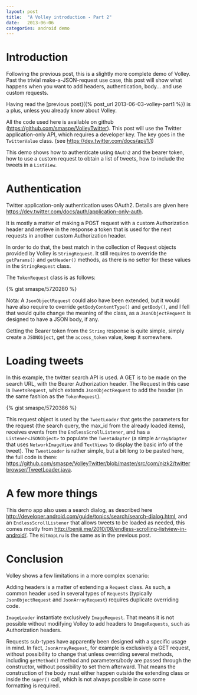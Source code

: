 ```yaml
---
layout: post
title:  "A Volley introduction - Part 2"
date:   2013-06-06
categories: android demo
---
```

# Introduction

Following the previous post, this is a slightly more complete demo of Volley. Past the trivial make-a-JSON-request use case, this post will show what happens when you want to add headers, authentication, body... and use custom requests.

Having read the [previous post]({% post_url 2013-06-03-volley-part1 %}) is a plus, unless you already know about Volley.

All the code used here is available on github (<https://github.com/smaspe/VolleyTwitter>). This post will use the Twitter application-only API, which requires a developer key. The key goes in the `TwitterValue` class. (see <https://dev.twitter.com/docs/api/1.1>)

This demo shows how to authenticate using `OAuth2` and the bearer token, how to use a custom request to obtain a list of tweets, how to include the tweets in a `ListView`.

# Authentication

Twitter application-only authentication uses OAuth2. Details are given here <https://dev.twitter.com/docs/auth/application-only-auth>.

It is mostly a matter of making a POST request with a custom Authorization header and retrieve in the response a token that is used for the next requests in another custom Authorization header.

In order to do that, the best match in the collection of Request objects provided by Volley is `StringRequest`. It still requires to override the `getParams()` and `getHeader()` methods, as there is no setter for these values in the `StringRequest` class.

The `TokenRequest` class is as follows:

{% gist smaspe/5720280 %}

Nota: A `JsonObjectRequest` could also have been extended, but it would have also require to override `getBodyContentType()` and `getBody()`, and I fell that would quite change the meaning of the class, as a `JsonObjectRequest` is designed to have a JSON body, if any.

Getting the Bearer token from the `String` response is quite simple, simply create a `JSONObject`, get the `access_token` value, keep it somewhere.

# Loading tweets

In this example, the twitter search API is used. A GET is to be made on the search URL, with the Bearer Authorization header. The Request in this case is `TweetsRequest`, which extends `JsonObjectRequest` to add the header (in the same fashion as the `TokenRequest`).

{% gist smaspe/5720386 %}

This request object is used by the `TweetLoader` that gets the parameters for the request (the search query, the max_id from the already loaded items), receives events from the `EndlessScrollListener`, and has a `Listener<JSONObject>` to populate the `TweetAdapter` (a simple `ArrayAdapter` that uses `NetworkImageView` and `TextViews` to display the basic info of the tweet). The `TweetLoader` is rather simple, but a bit long to be pasted here, the full code is there: <https://github.com/smaspe/VolleyTwitter/blob/master/src/com/njzk2/twitterbrowser/TweetLoader.java>.

# A few more things

This demo app also uses a search dialog, as described here <http://developer.android.com/guide/topics/search/search-dialog.html>, and an `EndlessScrollListener` that allows tweets to be loaded as needed, this comes mostly from <http://benjii.me/2010/08/endless-scrolling-listview-in-android/>. The `BitmapLru` is the same as in the previous post.

# Conclusion

Volley shows a few limitations in a more complex scenario:

Adding headers is a matter of extending a `Request` class. As such, a common header used in several types of `Requests` (typically `JsonObjectRequest` and `JsonArrayRequest`) requires duplicate overriding code.

`ImageLoader` instantiate exclusively `ImageRequest`. That means it is not possible without modifying Volley to add headers to `ImageRequests`, such as Authorization headers.

Requests sub-types have apparently been designed with a specific usage in mind. In fact, `JsonArrayRequest`, for example is exclusively a GET request, without possibility to change that unless overriding several methods, including `getMethod()` method and parameters/body are passed through the constructor, without possibility to set them afterward. That means the construction of the body must either happen outside the extending class or inside the `super()` call, which is not always possible in case some formatting is required.
